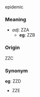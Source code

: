 epidemic
### Meaning
+ _adj_: ZZA
	+ __eg__: ZZB

### Origin

ZZC

### Synonym

__eg__: ZZD

+ ZZE


